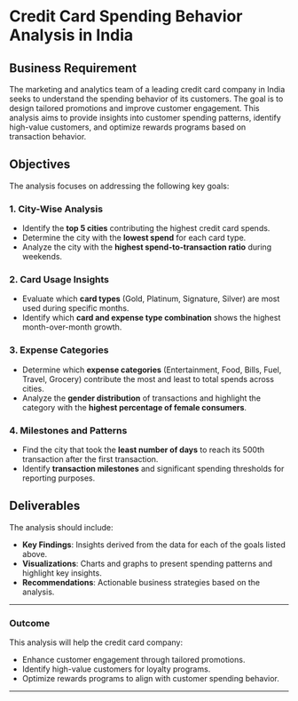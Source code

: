 # Credit Card Spending Behavior Analysis in India

## Business Requirement
The marketing and analytics team of a leading credit card company in India seeks to understand the spending behavior of its customers. The goal is to design tailored promotions and improve customer engagement. This analysis aims to provide insights into customer spending patterns, identify high-value customers, and optimize rewards programs based on transaction behavior.

## Objectives
The analysis focuses on addressing the following key goals:

### 1. City-Wise Analysis
- Identify the **top 5 cities** contributing the highest credit card spends.
- Determine the city with the **lowest spend** for each card type.
- Analyze the city with the **highest spend-to-transaction ratio** during weekends.

### 2. Card Usage Insights
- Evaluate which **card types** (Gold, Platinum, Signature, Silver) are most used during specific months.
- Identify which **card and expense type combination** shows the highest month-over-month growth.

### 3. Expense Categories
- Determine which **expense categories** (Entertainment, Food, Bills, Fuel, Travel, Grocery) contribute the most and least to total spends across cities.
- Analyze the **gender distribution** of transactions and highlight the category with the **highest percentage of female consumers**.

### 4. Milestones and Patterns
- Find the city that took the **least number of days** to reach its 500th transaction after the first transaction.
- Identify **transaction milestones** and significant spending thresholds for reporting purposes.

## Deliverables
The analysis should include:

- **Key Findings**: Insights derived from the data for each of the goals listed above.
- **Visualizations**: Charts and graphs to present spending patterns and highlight key insights.
- **Recommendations**: Actionable business strategies based on the analysis.

---

### Outcome
This analysis will help the credit card company:
- Enhance customer engagement through tailored promotions.
- Identify high-value customers for loyalty programs.
- Optimize rewards programs to align with customer spending behavior.

---

